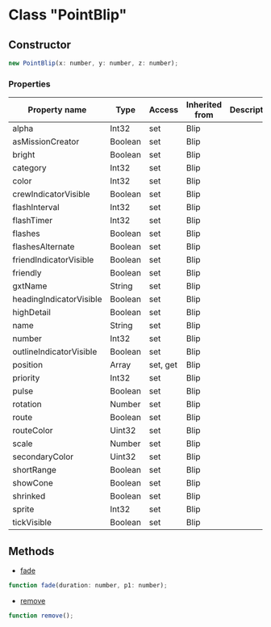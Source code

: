 # Class "PointBlip"

## Constructor

```js
new PointBlip(x: number, y: number, z: number);
```

### Properties

| Property name | Type | Access | Inherited from | Description |
| -------------- | ----------- | -------- | -------- | ----------- |
| alpha | Int32 | set | Blip |  |
| asMissionCreator | Boolean | set | Blip |  |
| bright | Boolean | set | Blip |  |
| category | Int32 | set | Blip |  |
| color | Int32 | set | Blip |  |
| crewIndicatorVisible | Boolean | set | Blip |  |
| flashInterval | Int32 | set | Blip |  |
| flashTimer | Int32 | set | Blip |  |
| flashes | Boolean | set | Blip |  |
| flashesAlternate | Boolean | set | Blip |  |
| friendIndicatorVisible | Boolean | set | Blip |  |
| friendly | Boolean | set | Blip |  |
| gxtName | String | set | Blip |  |
| headingIndicatorVisible | Boolean | set | Blip |  |
| highDetail | Boolean | set | Blip |  |
| name | String | set | Blip |  |
| number | Int32 | set | Blip |  |
| outlineIndicatorVisible | Boolean | set | Blip |  |
| position | Array | set, get | Blip |  |
| priority | Int32 | set | Blip |  |
| pulse | Boolean | set | Blip |  |
| rotation | Number | set | Blip |  |
| route | Boolean | set | Blip |  |
| routeColor | Uint32 | set | Blip |  |
| scale | Number | set | Blip |  |
| secondaryColor | Uint32 | set | Blip |  |
| shortRange | Boolean | set | Blip |  |
| showCone | Boolean | set | Blip |  |
| shrinked | Boolean | set | Blip |  |
| sprite | Int32 | set | Blip |  |
| tickVisible | Boolean | set | Blip |  |


## Methods

* [fade](docs/ClientAPI/modules/alt/classes/Blip/method_fade.md)
```js
function fade(duration: number, p1: number);
```
* [remove](docs/ClientAPI/modules/alt/classes/Blip/method_remove.md)
```js
function remove();
```


